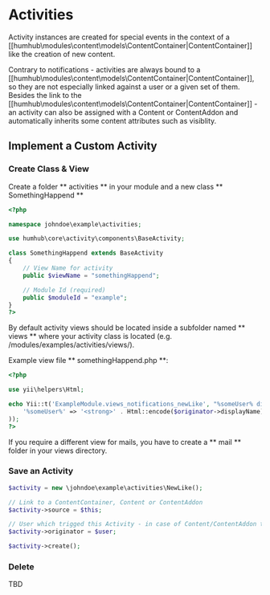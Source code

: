 Activities
==========

Activity instances are created for special events in the context of a [[humhub\modules\content\models\ContentContainer|ContentContainer]] like the creation of new content.

Contrary to notifications - activities are always bound to a [[humhub\modules\content\models\ContentContainer|ContentContainer]], so they are not especially linked against a user or a given set of them.
Besides the link to the [[humhub\modules\content\models\ContentContainer|ContentContainer]] - an activity can also be assigned with a Content or ContentAddon and automatically inherits some content attributes such as visiblity.

## Implement a Custom Activity

### Create Class & View

Create a folder ** activities ** in your module and a new class ** SomethingHappend ** 

```php
<?php

namespace johndoe\example\activities;

use humhub\core\activity\components\BaseActivity;

class SomethingHappend extends BaseActivity
{
    // View Name for activity
    public $viewName = "somethingHappend";

    // Module Id (required)
    public $moduleId = "example";
}
?>
```

By default activity views should be located inside a subfolder named ** views ** where your activity class is located (e.g. /modules/examples/activities/views/).

Example view file ** somethingHappend.php **:

```php
<?php

use yii\helpers\Html;

echo Yii::t('ExampleModule.views_notifications_newLike', "%someUser% did something cool.", array(
    '%someUser%' => '<strong>' . Html::encode($originator->displayName) . '</strong>'
));
?>
```

If you require a different view for mails, you have to create a  ** mail ** folder in your views directory.  

### Save an Activity

```php
$activity = new \johndoe\example\activities\NewLike();

// Link to a ContentContainer, Content or ContentAddon 
$activity->source = $this;

// User which trigged this Activity - in case of Content/ContentAddon the Creator will be automatically set.
$activity->originator = $user;

$activity->create();
```


### Delete

TBD
